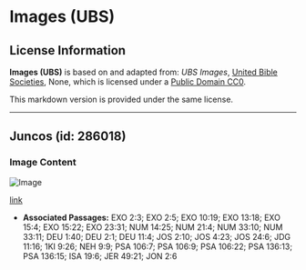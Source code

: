# Images (UBS)

## License Information

**Images (UBS)** is based on and adapted from: _UBS Images_, [United Bible Societies](https://unitedbiblesocieties.org/), None, which is licensed under a [Public Domain CC0](https://creativecommons.org/public-domain/cc0/).

This markdown version is provided under the same license.



--------------------------------

## Juncos (id: 286018)

### Image Content

![Image](https://cdn.aquifer.bible/aquifer-content/resources/Media/WEB-0118_cattails.jpg)

[link](https://cdn.aquifer.bible/aquifer-content/resources/Media/WEB-0118_cattails.jpg)

* **Associated Passages:** EXO 2:3; EXO 2:5; EXO 10:19; EXO 13:18; EXO 15:4; EXO 15:22; EXO 23:31; NUM 14:25; NUM 21:4; NUM 33:10; NUM 33:11; DEU 1:40; DEU 2:1; DEU 11:4; JOS 2:10; JOS 4:23; JOS 24:6; JDG 11:16; 1KI 9:26; NEH 9:9; PSA 106:7; PSA 106:9; PSA 106:22; PSA 136:13; PSA 136:15; ISA 19:6; JER 49:21; JON 2:6

